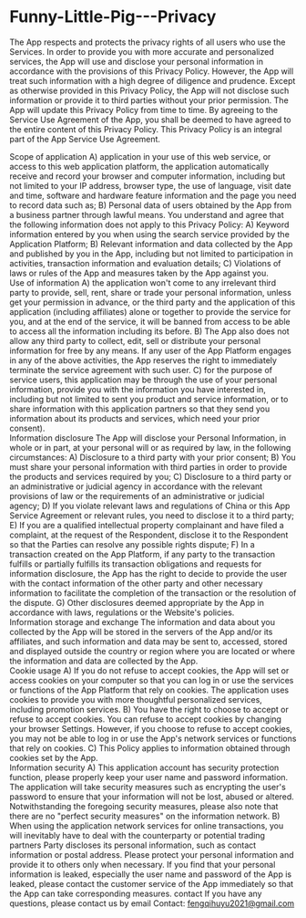 # Funny-Little-Pig---Privacy

The App respects and protects the privacy rights of all users who use the Services. In order to provide you with more accurate and personalized services, the App will use and disclose your personal information in accordance with the provisions of this Privacy Policy. However, the App will treat such information with a high degree of diligence and prudence. Except as otherwise provided in this Privacy Policy, the App will not disclose such information or provide it to third parties without your prior permission. The App will update this Privacy Policy from time to time. By agreeing to the Service Use Agreement of the App, you shall be deemed to have agreed to the entire content of this Privacy Policy. This Privacy Policy is an integral part of the App Service Use Agreement.  

Scope of application A) application in your use of this web service, or access to this web application platform, the application automatically receive and record your browser and computer information, including but not limited to your IP address, browser type, the use of language, visit date and time, software and hardware feature information and the page you need to record data such as; B) Personal data of users obtained by the App from a business partner through lawful means. You understand and agree that the following information does not apply to this Privacy Policy: A) Keyword information entered by you when using the search service provided by the Application Platform; B) Relevant information and data collected by the App and published by you in the App, including but not limited to participation in activities, transaction information and evaluation details; C) Violations of laws or rules of the App and measures taken by the App against you.  
Use of information A) the application won't come to any irrelevant third party to provide, sell, rent, share or trade your personal information, unless get your permission in advance, or the third party and the application of this application (including affiliates) alone or together to provide the service for you, and at the end of the service, it will be banned from access to be able to access all the information including its before. B) The App also does not allow any third party to collect, edit, sell or distribute your personal information for free by any means. If any user of the App Platform engages in any of the above activities, the App reserves the right to immediately terminate the service agreement with such user. C) for the purpose of service users, this application may be through the use of your personal information, provide you with the information you have interested in, including but not limited to sent you product and service information, or to share information with this application partners so that they send you information about its products and services, which need your prior consent).  
Information disclosure The App will disclose your Personal Information, in whole or in part, at your personal will or as required by law, in the following circumstances: A) Disclosure to a third party with your prior consent; B) You must share your personal information with third parties in order to provide the products and services required by you; C) Disclosure to a third party or an administrative or judicial agency in accordance with the relevant provisions of law or the requirements of an administrative or judicial agency; D) If you violate relevant laws and regulations of China or this App Service Agreement or relevant rules, you need to disclose it to a third party; E) If you are a qualified intellectual property complainant and have filed a complaint, at the request of the Respondent, disclose it to the Respondent so that the Parties can resolve any possible rights dispute; F) In a transaction created on the App Platform, if any party to the transaction fulfills or partially fulfills its transaction obligations and requests for information disclosure, the App has the right to decide to provide the user with the contact information of the other party and other necessary information to facilitate the completion of the transaction or the resolution of the dispute. G) Other disclosures deemed appropriate by the App in accordance with laws, regulations or the Website's policies.  
Information storage and exchange The information and data about you collected by the App will be stored in the servers of the App and/or its affiliates, and such information and data may be sent to, accessed, stored and displayed outside the country or region where you are located or where the information and data are collected by the App.  
Cookie usage A) If you do not refuse to accept cookies, the App will set or access cookies on your computer so that you can log in or use the services or functions of the App Platform that rely on cookies. The application uses cookies to provide you with more thoughtful personalized services, including promotion services. B) You have the right to choose to accept or refuse to accept cookies. You can refuse to accept cookies by changing your browser Settings. However, if you choose to refuse to accept cookies, you may not be able to log in or use the App's network services or functions that rely on cookies. C) This Policy applies to information obtained through cookies set by the App.  
Information security A) This application account has security protection function, please properly keep your user name and password information. The application will take security measures such as encrypting the user's password to ensure that your information will not be lost, abused or altered. Notwithstanding the foregoing security measures, please also note that there are no "perfect security measures" on the information network. B) When using the application network services for online transactions, you will inevitably have to deal with the counterparty or potential trading partners   Party discloses its personal information, such as contact information or postal address. Please protect your personal information and provide it to others only when necessary. If you find that your personal information is leaked, especially the user name and password of the App is leaked, please contact the customer service of the App immediately so that the App can take corresponding measures.
contact If you have any questions, please contact us by email Contact: fengqihuyu2021@gmail.com

